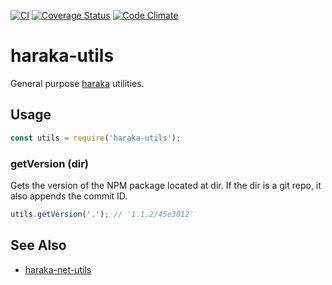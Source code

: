 [![CI][ci-img]][ci-url]
[![Coverage Status][cov-img]][cov-url]
[![Code Climate][clim-img]][clim-url]

# haraka-utils

General purpose [haraka](https://haraka.github.io) utilities.

## Usage

```js
const utils = require('haraka-utils');
```

### getVersion (dir)

Gets the version of the NPM package located at dir. If the dir is a git repo, it also appends the commit ID.

```js
utils.getVersion('.'); // '1.1.2/45e3812'
```

## See Also

- [haraka-net-utils](https://www.npmjs.com/package/haraka-net-utils)

[ci-url]: https://github.com/haraka/haraka-utils/actions/workflows/ci.yml
[ci-img]: https://github.com/haraka/haraka-utils/actions/workflows/ci.yml/badge.svg
[cov-url]: https://codecov.io/github/haraka/haraka-utils?branch=master
[cov-img]: https://codecov.io/github/haraka/haraka-utils/coverage.svg
[clim-img]: https://codeclimate.com/github/haraka/haraka-utils/badges/gpa.svg
[clim-url]: https://codeclimate.com/github/haraka/haraka-utils
